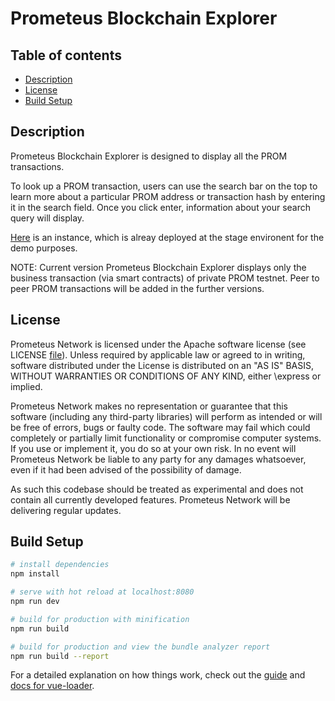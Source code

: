 # Prometeus Blockchain Explorer

## Table of contents
- [Description](#description)
- [License](#license)
- [Build Setup](#Build-Setup)

## Description

Prometeus Blockchain Explorer is designed to display all the PROM transactions. 

To look up a PROM transaction, users can use the search bar on the top to learn more about a particular PROM address or transaction hash by entering it in the search field. Once you click enter, information about your search query will display.

[Here](http://178.62.211.224/) is an instance, which is alreay deployed at the stage environent for the demo purposes. 

NOTE: Current version Prometeus Blockchain Explorer displays only the business transaction (via smart contracts) of private PROM testnet. Peer to peer PROM transactions  will be added in the further versions.

## License

Prometeus Network is licensed under the Apache software license (see LICENSE [file](https://github.com/Prometeus-Network/prometeus/blob/master/LICENSE)). Unless required by applicable law or agreed to in writing, software distributed under the License is distributed on an "AS IS" BASIS, WITHOUT WARRANTIES OR CONDITIONS OF ANY KIND, either \express or implied.

Prometeus Network makes no representation or guarantee that this software (including any third-party libraries) will perform as intended or will be free of errors, bugs or faulty code. The software may fail which could completely or partially limit functionality or compromise computer systems. If you use or implement it, you do so at your own risk. In no event will Prometeus Network be liable to any party for any damages whatsoever, even if it had been advised of the possibility of damage.

As such this codebase should be treated as experimental and does not contain all currently developed features. Prometeus Network will be delivering regular updates.

## Build Setup

``` bash
# install dependencies
npm install

# serve with hot reload at localhost:8080
npm run dev

# build for production with minification
npm run build

# build for production and view the bundle analyzer report
npm run build --report
```

For a detailed explanation on how things work, check out the [guide](http://vuejs-templates.github.io/webpack/) and [docs for vue-loader](http://vuejs.github.io/vue-loader).
